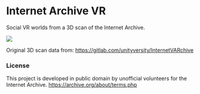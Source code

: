 # Internet Archive VR

Social VR worlds from a 3D scan of the Internet Archive.

![](https://i.imgur.com/kScczgI.jpg)

Original 3D scan data from: https://gitlab.com/unityversity/InternetVARchive

### License

This project is developed in public domain by unofficial volunteers for the Internet Archive.
https://archive.org/about/terms.php

